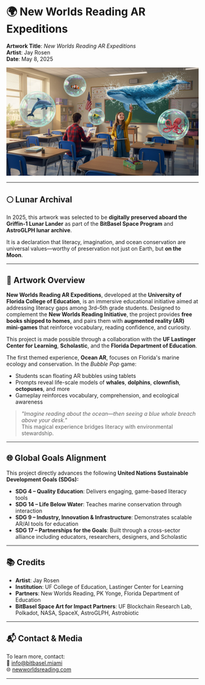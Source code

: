 # 🌍 New Worlds Reading AR Expeditions  
**Artwork Title**: *New Worlds Reading AR Expeditions*  
**Artist**: Jay Rosen  
**Date**: May 8, 2025  

![New Worlds Reading AR Expeditions](./BitBasel%202025,%20Jay%20Rosen,%20New%20Worlds%20Reading%20AR%20Expeditions.png)

---

## 🌕 Lunar Archival

In 2025, this artwork was selected to be **digitally preserved aboard the Griffin-1 Lunar Lander** as part of the **BitBasel Space Program** and **AstroGLPH lunar archive**.  

It is a declaration that literacy, imagination, and ocean conservation are universal values—worthy of preservation not just on Earth, but **on the Moon**.

---

## 🚀 Artwork Overview

**New Worlds Reading AR Expeditions**, developed at the **University of Florida College of Education**, is an immersive educational initiative aimed at addressing literacy gaps among 3rd–5th grade students. Designed to complement the **New Worlds Reading Initiative**, the project provides **free books shipped to homes**, and pairs them with **augmented reality (AR) mini-games** that reinforce vocabulary, reading confidence, and curiosity.

This project is made possible through a collaboration with the **UF Lastinger Center for Learning**, **Scholastic**, and the **Florida Department of Education**.


The first themed experience, **Ocean AR**, focuses on Florida's marine ecology and conservation. In the *Bubble Pop* game:

- Students scan floating AR bubbles using tablets  
- Prompts reveal life-scale models of **whales**, **dolphins**, **clownfish**, **octopuses**, and more  
- Gameplay reinforces vocabulary, comprehension, and ecological awareness  

> _"Imagine reading about the ocean—then seeing a blue whale breach above your desk."_  
This magical experience bridges literacy with environmental stewardship.

---

## 🌐 Global Goals Alignment

This project directly advances the following **United Nations Sustainable Development Goals (SDGs):**

- **SDG 4 – Quality Education**: Delivers engaging, game-based literacy tools  
- **SDG 14 – Life Below Water**: Teaches marine conservation through interaction  
- **SDG 9 – Industry, Innovation & Infrastructure**: Demonstrates scalable AR/AI tools for education  
- **SDG 17 – Partnerships for the Goals**: Built through a cross-sector alliance including educators, researchers, designers, and Scholastic

---



## 📚 Credits

- **Artist**: Jay Rosen
- **Institution**: UF College of Education, Lastinger Center for Learning  
- **Partners**: New Worlds Reading, PK Yonge, Florida Department of Education
- **BitBasel Space Art for Impact Partners**: UF Blockchain Research Lab, Polkadot, NASA, SpaceX, AstroGLPH, Astrobiotic

---

## 📬 Contact & Media

To learn more, contact:  
📧 [info@bitbasel.miami](mailto:info@bitbasel.miami)  
🌐 [newworldsreading.com](https://www.newworldsreading.com)

---

